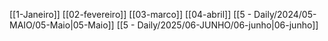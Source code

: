 [[1-Janeiro]]
[[02-fevereiro]]
[[03-marco]]
[[04-abril]]
[[5 - Daily/2024/05-MAIO/05-Maio|05-Maio]]
[[5 - Daily/2025/06-JUNHO/06-junho|06-junho]]